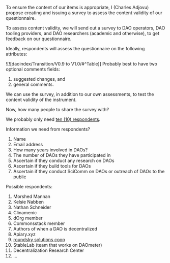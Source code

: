 To ensure the content of our items is appropriate, I (Charles Adjovu) propose creating and issuing a survey to assess the content validity of our questionnaire. 

To assess content validity, we will send out a survey to DAO operators, DAO tooling providers, and DAO researchers (academic and otherwise), to get feedback on our questionnaire.

Ideally, respondents will assess the questionnaire on the following attributes:

![![daoindex/Transition/V0.9 to V1.0/#^Table]]
Probably best to have two optional comments fields: 

1. suggested changes, and 
2. general comments.

We can use the survey, in addition to our own assessments, to test the content validity of the instrument.

Now, how many people to share the survey with?

We probably only need [ten (10) respondents](https://www.perplexity.ai/search/how-many-experts-RUgauAP0RT.9UtVhBsH3YQ).

Information we need from respondents?

1. Name
2. Email address
3. How many years involved in DAOs?
4. The number of DAOs they have participated in
5. Ascertain if they conduct any research on DAOs
5. Ascertain if they build tools for DAOs
5. Ascertain if they conduct SciComm on DAOs or outreach of DAOs to the public

Possible respondents:

1. Morshed Mannan
2. Kelsie Nabben
3. Nathan Schneider
4. Clinamenic
5. dOrg member
6. Commonsstack member
7. Authors of when a DAO is decentralized
8. Apiary.xyz
9. [roundsky solutions coop](https://twitter.com/RoundSkys)
10. StableLab (team that works on DAOmeter)
11. Decentralization Research Center
13. ...




